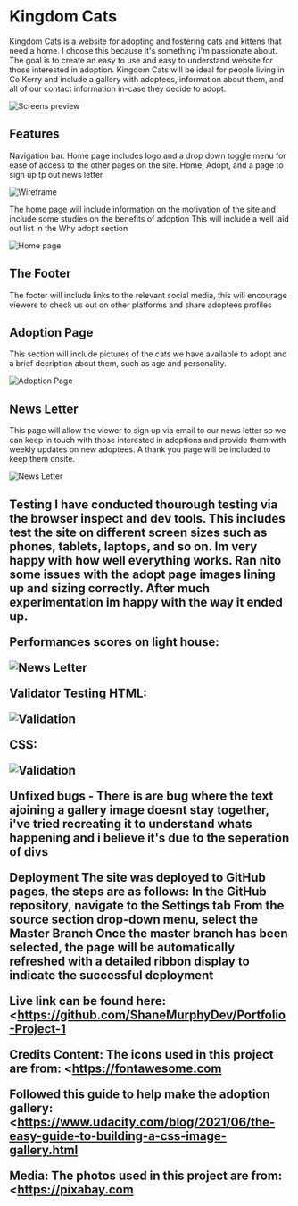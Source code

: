 <h1>Kingdom Cats</h1>
Kingdom Cats is a website for adopting and fostering cats and kittens that need a home. I choose this because it's something i'm passionate about. The goal is to create an easy to use and easy to understand website for those interested in adoption. Kingdom Cats will be ideal for people living in Co Kerry and include a gallery with adoptees, information about them, and all of our contact information in-case they decide to adopt.

<p>
<img src="assets/images/Responsivenes.png" width="auto" height="auto"  alt="Screens preview">
</p>

<h2>Features</h2>
Navigation bar.
Home page includes logo and a drop down toggle menu for ease of access to the other pages on the site. Home, Adopt, and a page to sign up tp out news letter

<p>
<img src="assets/images/Wireframe.png" width="auto" height="auto"  alt="Wireframe">
</p>

The home page will include information on the motivation of the site and include some studies on the benefits of adoption
This will include a well laid out list in the Why adopt section

<p>
<img src="assets/images/Landing.png" width="auto" height="auto"  alt="Home page">
</p>

<h2>The Footer</h2>
The footer will include links to the relevant social media, this will encourage viewers to check us out on other platforms and share adoptees profiles



<h2> Adoption Page </h2>
This section will include pictures of the cats we have available to adopt and a brief decription about them, such as age and personality.

<p>
<img src="assets/images/Adoptionpage.png" width="auto" height="auto"  alt="Adoption Page">
</p>

<h2> News Letter </h2>
This page will allow the viewer to sign up via email to our news letter so we can keep in touch with those interested in adoptions and provide them with weekly updates on new adoptees.
A thank you page will be included to keep them onsite.

<p>
<img src="assets/images/newsletter.png" width="auto" height="auto"  alt="News Letter">
</p>

<h2>Testing</2>
I have conducted thourough testing via the browser inspect and dev tools. This includes test the site on different screen sizes such as phones, tablets, laptops, and so on. Im very happy with how well everything works. Ran nito some issues with the adopt page images lining up and sizing correctly. After much experimentation im happy with the way it ended up.

Performances scores on light house: 

<p>
<img src="assets/images/Lighthouse score.png" width="auto" height="auto"  alt="News Letter">
</p>

Validator Testing
HTML:
<p>
<img src="assets/images/valid.png" width="auto" height="auto"  alt="Validation">
</p>

CSS:

<p>
<img src="assets/images/CSS valid.png" width="auto" height="auto"  alt="Validation">
</p>

Unfixed bugs - There is are bug where the text ajoining a gallery image doesnt stay together, i've tried recreating it to understand whats happening and i believe it's due to the seperation of divs

Deployment
The site was deployed to GitHub pages, the steps are as follows:
In the GitHub repository, navigate to the Settings tab
From the source section drop-down menu, select the Master Branch
Once the master branch has been selected, the page will be automatically refreshed with a detailed ribbon display to indicate the successful deployment

Live link can be found here: <https://github.com/ShaneMurphyDev/Portfolio-Project-1

Credits
Content:
The icons used in this project are from: <https://fontawesome.com

Followed this guide to help make the adoption gallery:
<https://www.udacity.com/blog/2021/06/the-easy-guide-to-building-a-css-image-gallery.html

Media:
The photos used in this project are from: <https://pixabay.com
